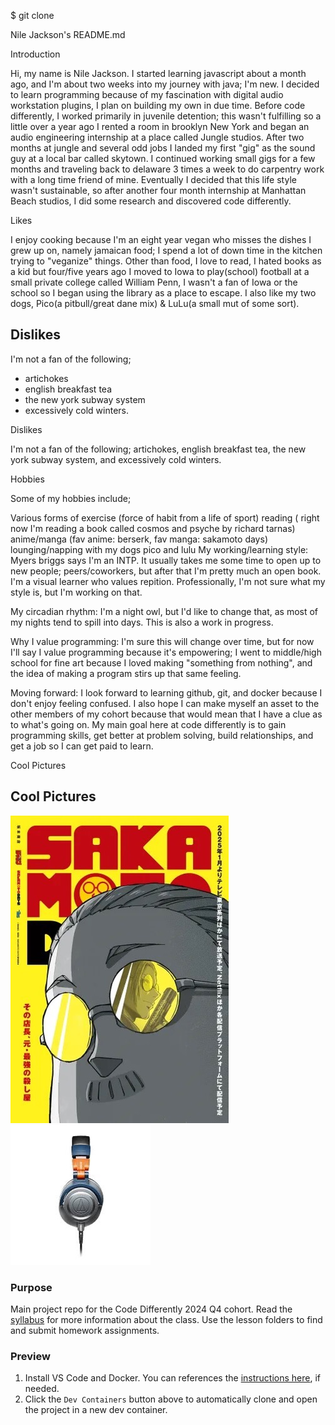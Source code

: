 $ git clone

Nile Jackson's README.md

Introduction

Hi, my name is Nile Jackson. I started learning javascript about a month ago, and I'm about two weeks into my journey with java; I'm new. I decided to learn programming because of my fascination with digital audio workstation plugins, I plan on building my own in due time. Before code differently, I worked primarily in juvenile detention; this wasn't fulfilling so a little over a year ago I rented a room in brooklyn New York and began an audio engineering internship at a place called Jungle studios. After two months at jungle and several odd jobs I landed my first "gig" as the sound guy at a local bar called skytown. I continued working small gigs for a few months and traveling back to delaware 3 times a week to do carpentry work with a long time friend of mine. Eventually I decided that this life style wasn't sustainable, so after another four month internship at Manhattan Beach studios, I did some research and discovered code differently.

Likes

I enjoy cooking because I'm an eight year vegan who misses the dishes I grew up on, namely jamaican food; I spend a lot of down time in the kitchen trying to "veganize" things. Other than food, I love to read, I hated books as a kid but four/five years ago I moved to Iowa to play(school) football at a small private college called William Penn, I wasn't a fan of Iowa or the school so I began using the library as a place to escape. I also like my two dogs, Pico(a pitbull/great dane mix) & LuLu(a small mut of some sort).
## Dislikes
I'm not a fan of the following; 
* artichokes 
* english breakfast tea 
* the new york subway system 
* excessively cold winters. 

Dislikes

I'm not a fan of the following; artichokes, english breakfast tea, the new york subway system, and excessively cold winters.

Hobbies

Some of my hobbies include;

Various forms of exercise (force of habit from a life of sport)
reading ( right now I'm reading a book called cosmos and psyche by richard tarnas)
anime/manga (fav anime: berserk, fav manga: sakamoto days)
lounging/napping with my dogs pico and lulu
My working/learning style: Myers briggs says I'm an INTP. It usually takes me some time to open up to new people; peers/coworkers, but after that I'm pretty much an open book. I'm a visual learner who values repition. Professionally, I'm not sure what my style is, but I'm working on that.

My circadian rhythm: I'm a night owl, but I'd like to change that, as most of my nights tend to spill into days. This is also a work in progress.

Why I value programming: I'm sure this will change over time, but for now I'll say I value programming because it's empowering; I went to middle/high school for fine art because I loved making "something from nothing", and the idea of making a program stirs up that same feeling.

Moving forward: I look forward to learning github, git, and docker because I don't enjoy feeling confused. I also hope I can make myself an asset to the other members of my cohort because that would mean that I have a clue as to what's going on. My main goal here at code differently is to gain programming skills, get better at problem solving, build relationships, and get a job so I can get paid to learn.

Cool Pictures

## Cool Pictures
<img src="images/9EF95C30-DC31-4EB6-B776-B4E87D76032B_4_5005_c.jpeg">

<img src="images/895CB64D-550A-4511-9599-F1E9AE4AF083_4_5005_c.jpeg">

### Purpose
Main project repo for the Code Differently 2024 Q4 cohort. Read the [syllabus](/syllabus/) for more information about the class. Use the lesson folders to find and submit homework assignments.

### Preview
1. Install VS Code and Docker. You can references the [instructions here][dev-container-instructions], if needed.
1. Click the `Dev Containers` button above to automatically clone and open the project in a new dev container.
   
[dev-container-instructions]: https://aka.ms/vscode-remote/containers/getting-started
